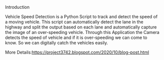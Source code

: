 Introduction
  
   Vehicle Speed Detection is a Python Script to track and detect the speed of a moving vehicle. This script can automatically detect the lane in the highway and split the output based on each lane and automatically capture the image of an over-speeding vehicle. Through this Application the Camera detects the speed of vehicle and if it is over-speeding we can come to know. So we can digitally catch the vehicles easily.
   
   
More Details:https://project3742.blogspot.com/2020/10/blog-post.html
   



  
